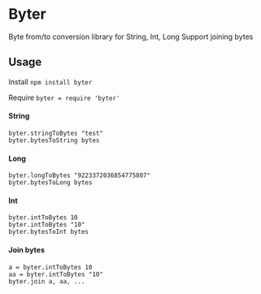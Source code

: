 Byter
=====
Byte from/to conversion library for String, Int, Long
Support joining bytes


Usage
-----
Install `npm install byter`

Require `byter = require 'byter'`

#### String ####
```coffee-script
byter.stringToBytes "test"
byter.bytesToString bytes
```

#### Long ####
```coffee-script
byter.longToBytes "9223372036854775807"
byter.bytesToLong bytes
```

#### Int ####
```coffee-script
byter.intToBytes 10
byter.intToBytes "10"
byter.bytesToInt bytes
```

#### Join bytes ####
```coffee-script
a = byter.intToBytes 10
aa = byter.intToBytes "10"
byter.join a, aa, ...
```
